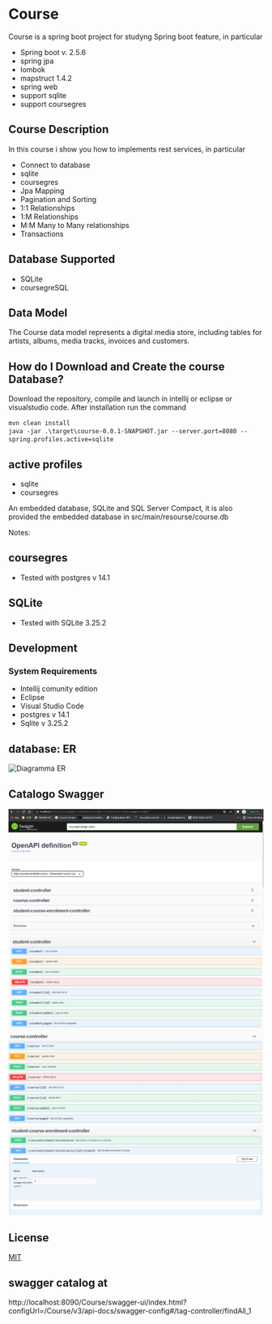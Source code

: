 # Course

Course is a spring boot project for studyng Spring boot feature, in particular

- Spring boot v. 2.5.6
- spring jpa
- lombok
- mapstruct 1.4.2
- spring web
- support sqlite
- support coursegres


## Course Description

In this course i show you how to implements rest services, in particular

- Connect to database
- sqlite
- coursegres
- Jpa Mapping
- Pagination and Sorting
- 1:1 Relationships
- 1:M Relationships
- M:M Many to Many relationships
- Transactions

## Database Supported

- SQLite
- coursegreSQL

## Data Model

The Course data model represents a digital media store, including tables for artists, albums, media tracks, invoices and customers.

## How do I Download and Create the course Database?

Download the repository, compile and launch in intellij or eclipse or visualstudio code.
After installation run the command

```
mvn clean install
java -jar .\target\course-0.0.1-SNAPSHOT.jar --server.port=8080 --spring.profiles.active=sqlite
```

## active profiles

- sqlite
- coursegres

An embedded database, SQLite and SQL Server Compact, it is also provided the embedded database in src/main/resourse/course.db

Notes:

## coursegres

- Tested with postgres v 14.1

## SQLite

- Tested with SQLite 3.25.2

## Development

### System Requirements

- Intellij comunity edition
- Eclipse
- Visual Studio Code
- postgres v 14.1
- Sqlite v 3.25.2

## database: ER

![Diagramma ER](sqlite-sample-database-color.jpg)

## Catalogo Swagger

![Diagramma ER](swagger.jpg)
![Diagramma ER](swagger-student.jpg)
![Diagramma ER](swagger-course.jpg)
![Diagramma ER](swagger-student-enrolment.jpg)

## License

[MIT](https://choosealicense.com/licenses/mit/)

## swagger catalog at 

http://localhost:8090/Course/swagger-ui/index.html?configUrl=/Course/v3/api-docs/swagger-config#/tag-controller/findAll_1